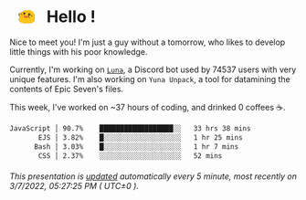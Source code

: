 <h1>   <img src="./spoink.gif" style="vertical-align:middle;" width="30px">   Hello ! </h1>

Nice to meet you! I'm just a guy without a tomorrow, who likes to develop little things with his poor knowledge.

Currently, I'm working on <a href='https://github.com/Asgarrrr/Luna'>`Luna`</a>, a Discord bot used by 74537 users with very unique features. I'm also working on `Yuna Unpack`, a tool for datamining the contents of Epic Seven's files.

This week, I've worked on ~37 hours of coding, and drinked 0 coffees ☕.

```
JavaScript │ 90.7%    ██████████████████░░   33 hrs 38 mins
       EJS │ 3.82%    █░░░░░░░░░░░░░░░░░░░   1 hr 25 mins
      Bash │ 3.03%    █░░░░░░░░░░░░░░░░░░░   1 hr 7 mins
       CSS │ 2.37%    ░░░░░░░░░░░░░░░░░░░░   52 mins
```

###### This presentation is [updated](https://github.com/Asgarrrr) automatically every 5 minute, most recently on 3/7/2022, 05:27:25 PM ( UTC±0 ).